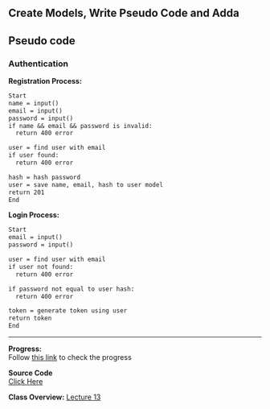 ## Create Models, Write Pseudo Code and Adda

## Pseudo code

### Authentication

**Registration Process:**

```txt
Start
name = input()
email = input()
password = input()
if name && email && password is invalid:
  return 400 error

user = find user with email
if user found:
  return 400 error

hash = hash password
user = save name, email, hash to user model
return 201
End
```

**Login Process:**

```txt
Start
email = input()
password = input()

user = find user with email
if user not found:
  return 400 error

if password not equal to user hash:
  return 400 error

token = generate token using user
return token
End
```

---

**Progress:**  
Follow [this link](https://thirsty-camelotia-a8e.notion.site/Attendance-System-8b5ccfe9b2384e84b904d6a85013170b) to check the progress

**Source Code**  
[Click Here](../../src/lecture-13/)

**Class Overview:**
[Lecture 13](../../Class%20Overview/Lecture-13/README.md)
